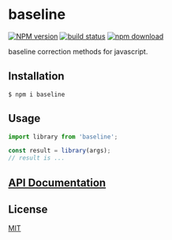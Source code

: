 # baseline

[![NPM version][npm-image]][npm-url]
[![build status][ci-image]][ci-url]
[![npm download][download-image]][download-url]

baseline correction methods for javascript.

## Installation

`$ npm i baseline`

## Usage

```js
import library from 'baseline';

const result = library(args);
// result is ...
```

## [API Documentation](https://cheminfo.github.io/baseline/)

## License

[MIT](./LICENSE)

[npm-image]: https://img.shields.io/npm/v/baseline.svg
[npm-url]: https://www.npmjs.com/package/baseline
[ci-image]: https://github.com/cheminfo/baseline/workflows/Node.js%20CI/badge.svg?branch=master
[ci-url]: https://github.com/cheminfo/baseline/actions?query=workflow%3A%22Node.js+CI%22
[download-image]: https://img.shields.io/npm/dm/baseline.svg
[download-url]: https://www.npmjs.com/package/baseline
